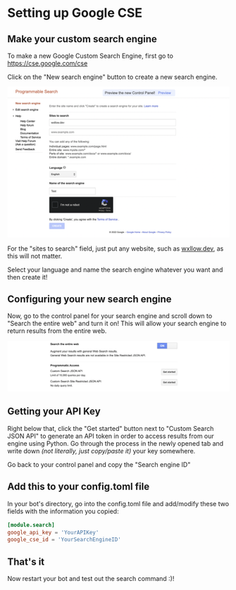 # Setting up Google CSE

## Make your custom search engine

To make a new Google Custom Search Engine, first go to <https://cse.google.com/cse>

Click on the "New search engine" button to create a new search engine.

![New search engine page](images/cse-1.png)

For the "sites to search" field, just put any website, such as [wxllow.dev](https://wxllow.dev), as this will not matter.

Select your language and name the search engine whatever you want and then create it!

## Configuring your new search engine

Now, go to the control panel for your search engine and scroll down to "Search the entire web" and turn it on! This will allow your search engine to return results from the entire web.

![Control Panel](images/cse-2.png)

## Getting your API Key

Right below that, click the "Get started" button next to "Custom Search JSON API" to generate an API token in order to access results from our engine using Python. Go through the process in the newly opened tab and write down *(not literally, just copy/paste it)* your key somewhere. 

Go back to your control panel and copy the "Search engine ID"

## Add this to your config.toml file

In your bot's directory, go into the config.toml file and add/modify these two fields with the information you copied:

```toml
[module.search]
google_api_key = 'YourAPIKey'
google_cse_id = 'YourSearchEngineID'
```

## That's it

Now restart your bot and test out the search command :)!
